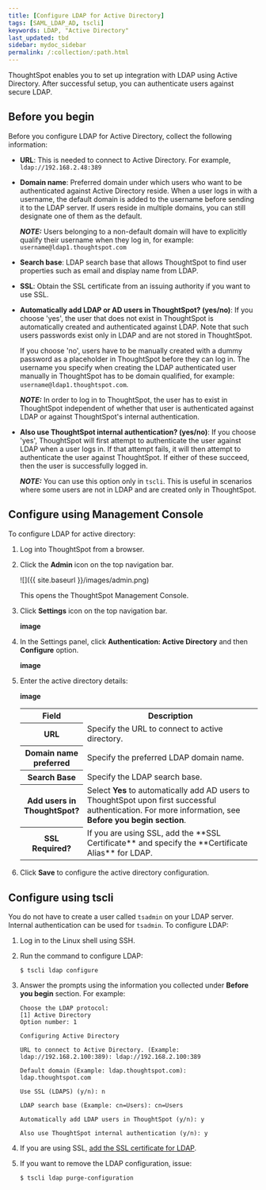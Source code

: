 ```yaml
---
title: [Configure LDAP for Active Directory]
tags: [SAML_LDAP_AD, tscli]
keywords: LDAP, "Active Directory"
last_updated: tbd
sidebar: mydoc_sidebar
permalink: /:collection/:path.html
---
```

ThoughtSpot enables you to set up integration with LDAP using Active Directory. After successful setup, you can authenticate users against secure LDAP.


## Before you begin
Before you configure LDAP for Active Directory, collect the following information:
- **URL**: This is needed to connect to Active Directory. For example, `ldap://192.168.2.48:389`
- **Domain name**: Preferred domain under which users who want to be authenticated against Active Directory reside. When a user logs in with a username, the default domain is added to the username before sending it to the LDAP server. If users reside in multiple domains, you can still designate one of them as the default.

  **_NOTE:_** Users belonging to a non-default domain will have to explicitly qualify their username when they log in, for example: `username@ldap1.thoughtspot.com`
- **Search base**: LDAP search base that allows ThoughtSpot to find user properties such as email and display name from LDAP.
- **SSL**: Obtain the SSL certificate from an issuing authority if you want to use SSL.
- **Automatically add LDAP or AD users in ThoughtSpot? (yes/no)**: If you choose 'yes', the user that does not exist in ThoughtSpot is automatically created and authenticated against LDAP. Note that such users passwords exist only in LDAP and are not stored in ThoughtSpot.

  If you choose 'no', users have to be manually created with a dummy password as a placeholder in ThoughtSpot before they can log in. The username you specify when creating the LDAP authenticated user manually in ThoughtSpot has to be domain qualified, for example: `username@ldap1.thoughtspot.com`.

  **_NOTE:_** In order to log in to ThoughtSpot, the user has to exist in ThoughtSpot independent of whether that user is authenticated against LDAP or against ThoughtSpot's internal authentication.
- **Also use ThoughtSpot internal authentication? (yes/no)**: If you choose 'yes', ThoughtSpot will first attempt to authenticate the user against LDAP when a user logs in. If that attempt fails, it will then attempt to authenticate the user against ThoughtSpot. If either of these succeed, then the user is successfully logged in.

  **_NOTE:_** You can use this option only in `tscli`. This is useful in scenarios where some users are not in LDAP and are created only in ThoughtSpot.


## Configure using Management Console
To configure LDAP for active directory:

1. Log into ThoughtSpot from a browser.
2. Click the **Admin** icon on the top navigation bar.

   ![]({{ site.baseurl }}/images/admin.png)

   This opens the ThoughtSpot Management Console.
3. Click **Settings** icon on the top navigation bar.

   **image**

4. In the Settings panel, click **Authentication: Active Directory** and then  **Configure** option.

   **image**  


5. Enter the active directory details:

   **image**

   <table>
   <colgroup>
   <col width="20%" />
   <col width="80%" />
   </colgroup>
   <tr>
   <th>Field</th>
   <th>Description</th>
   </tr>
   <tr>
   <th>URL</th>
   <td>Specify the URL to connect to active directory.</td>
   </tr>
   <tr>
   <th>Domain name preferred</th>
   <td>Specify the preferred LDAP domain name.</td>
   </tr>
   <tr>
   <th>Search Base</th>
   <td>Specify the LDAP search base.</td>
   </tr>
   <tr>
   <th>Add users in ThoughtSpot?</th>
   <td>Select <b>Yes</b> to automatically add AD users to ThoughtSpot upon first successful authentication. For more information, see <b>Before you begin section</b>.</td>
   </tr>
   <tr>
   <th>SSL Required?</th>
   <td>If you are using SSL, add the **SSL Certificate** and specify the **Certificate Alias** for LDAP.
   </td>
   </tr>
   </table>

6. Click **Save** to configure the active directory configuration.



## Configure using tscli

You do not have to create a user called `tsadmin` on your LDAP server. Internal authentication can be used for `tsadmin`. To configure LDAP:

1. Log in to the Linux shell using SSH.
2. Run the command to configure LDAP:

    ```
    $ tscli ldap configure
    ```

3. Answer the prompts using the information you collected under **Before you begin** section. For example:

    ```
    Choose the LDAP protocol:
    [1] Active Directory
    Option number: 1

    Configuring Active Directory

    URL to connect to Active Directory. (Example: ldap://192.168.2.100:389): ldap://192.168.2.100:389

    Default domain (Example: ldap.thoughtspot.com): ldap.thoughtspot.com

    Use SSL (LDAPS) (y/n): n

    LDAP search base (Example: cn=Users): cn=Users

    Automatically add LDAP users in ThoughtSpot (y/n): y

    Also use ThoughtSpot internal authentication (y/n): y
    ```

4. If you are using SSL, [add the SSL certificate for LDAP](add-SSL-for-LDAP.html#).
5. If you want to remove the LDAP configuration, issue:

    ```
    $ tscli ldap purge-configuration
    ```
